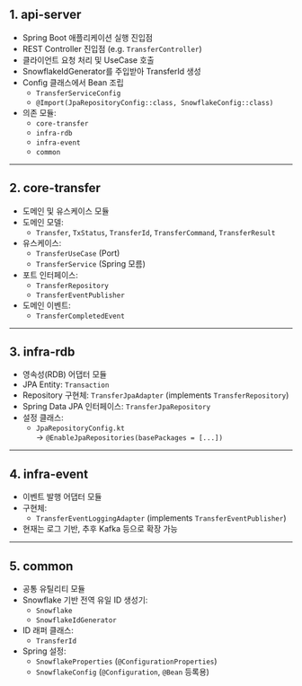 ## 1. api-server

- Spring Boot 애플리케이션 실행 진입점
- REST Controller 진입점 (e.g. `TransferController`)
- 클라이언트 요청 처리 및 UseCase 호출
- SnowflakeIdGenerator를 주입받아 TransferId 생성
- Config 클래스에서 Bean 조립
    - `TransferServiceConfig`
    - `@Import(JpaRepositoryConfig::class, SnowflakeConfig::class)`
- 의존 모듈:
    - `core-transfer`
    - `infra-rdb`
    - `infra-event`
    - `common`

---

## 2. core-transfer

- 도메인 및 유스케이스 모듈
- 도메인 모델:
    - `Transfer`, `TxStatus`, `TransferId`, `TransferCommand`, `TransferResult`
- 유스케이스:
    - `TransferUseCase` (Port)
    - `TransferService` (Spring 모름)
- 포트 인터페이스:
    - `TransferRepository`
    - `TransferEventPublisher`
- 도메인 이벤트:
    - `TransferCompletedEvent`

---

## 3. infra-rdb

- 영속성(RDB) 어댑터 모듈
- JPA Entity: `Transaction`
- Repository 구현체: `TransferJpaAdapter` (implements `TransferRepository`)
- Spring Data JPA 인터페이스: `TransferJpaRepository`
- 설정 클래스:
    - `JpaRepositoryConfig.kt`  
      → `@EnableJpaRepositories(basePackages = [...])`

---

## 4. infra-event

- 이벤트 발행 어댑터 모듈
- 구현체:
    - `TransferEventLoggingAdapter` (implements `TransferEventPublisher`)
- 현재는 로그 기반, 추후 Kafka 등으로 확장 가능

---

## 5. common

- 공통 유틸리티 모듈
- Snowflake 기반 전역 유일 ID 생성기:
    - `Snowflake`
    - `SnowflakeIdGenerator`
- ID 래퍼 클래스:
    - `TransferId`
- Spring 설정:
    - `SnowflakeProperties` (`@ConfigurationProperties`)
    - `SnowflakeConfig` (`@Configuration`, `@Bean` 등록용)

